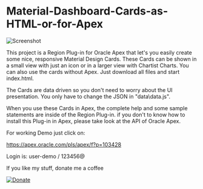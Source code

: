  # Material-Dashboard-Cards-as-HTML-or-for-Apex

![Screenshot](https://github.com/RonnyWeiss/Material-Dashboard-Cards-as-HTML-or-for-Apex/blob/master/screenshot.png?raw=true)

This project is a Region Plug-in for Oracle Apex that let's you easily create some nice, responsive Material Design Cards. These Cards can be shown in a small view with just an icon or in a larger view with Chartist Charts. You can also use the cards without Apex. Just download all files and start index.html.

The Cards are data driven so you don't need to worry about the UI presentation. You only have to change the JSON in "data\data.js".

When you use these Cards in Apex, the complete help and some sample statements are inside of the Region Plug-in.
if you don't to know how to install this Plug-in in Apex, please take look at the API of Oracle Apex.

For working Demo just click on:

https://apex.oracle.com/pls/apex/f?p=103428

Login is: user-demo / 123456@

If you like my stuff, donate me a coffee

[![Donate](https://img.shields.io/badge/Donate-PayPal-green.svg)](https://www.paypal.me/RonnyW1)